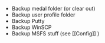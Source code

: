 * Backup medal folder (or clear out)
* Backup user profile folder
* Backup Putty 
* Backup WinSCP
* Backup MSFS stuff (see [[Config]] )